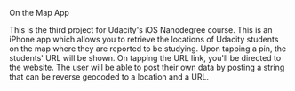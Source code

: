 On the Map App

This is the third project for Udacity's iOS Nanodegree course. This is an iPhone app which allows you to retrieve the locations of Udacity students on the map where they are reported to be studying. Upon tapping a pin, the students' URL will be shown. On tapping the URL link, you'll be directed to the website. The user will be able to post their own data by posting a string that can be reverse geocoded to a location and a URL. 
